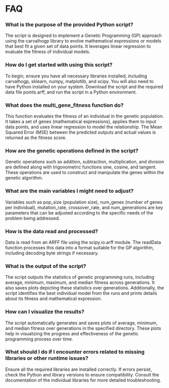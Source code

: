 # FAQ
### What is the purpose of the provided Python script?
The script is designed to implement a Genetic Programming (GP) approach using the carvalhogp library to evolve mathematical expressions or models that best fit a given set of data points. It leverages linear regression to evaluate the fitness of individual models.

### How do I get started with using this script?
To begin, ensure you have all necessary libraries installed, including carvalhogp, sklearn, numpy, matplotlib, and scipy. You will also need to have Python installed on your system. Download the script and the required data file points.arff, and run the script in a Python environment.

### What does the multi_gene_fitness function do?
This function evaluates the fitness of an individual in the genetic population. It takes a set of genes (mathematical expressions), applies them to input data points, and uses linear regression to model the relationship. The Mean Squared Error (MSE) between the predicted outputs and actual values is returned as the fitness score.

### How are the genetic operations defined in the script?
Genetic operations such as addition, subtraction, multiplication, and division are defined along with trigonometric functions sine, cosine, and tangent. These operations are used to construct and manipulate the genes within the genetic algorithm.

### What are the main variables I might need to adjust?
Variables such as pop_size (population size), num_genes (number of genes per individual), mutation_rate, crossover_rate, and num_generations are key parameters that can be adjusted according to the specific needs of the problem being addressed.

### How is the data read and processed?
Data is read from an ARFF file using the scipy.io.arff module. The readData function processes this data into a format suitable for the GP algorithm, including decoding byte strings if necessary.

### What is the output of the script?
The script outputs the statistics of genetic programming runs, including average, minimum, maximum, and median fitness across generations. It also saves plots depicting these statistics over generations. Additionally, the script identifies the best individual model from the runs and prints details about its fitness and mathematical expression.

### How can I visualize the results?
The script automatically generates and saves plots of average, minimum, and median fitness over generations in the specified directory. These plots help in visualizing the progress and effectiveness of the genetic programming process over time.

### What should I do if I encounter errors related to missing libraries or other runtime issues?
Ensure all the required libraries are installed correctly. If errors persist, check the Python and library versions to ensure compatibility. Consult the documentation of the individual libraries for more detailed troubleshooting.

